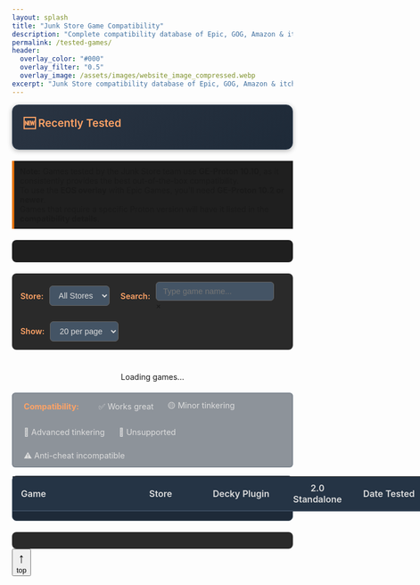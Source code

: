 ```yaml
---
layout: splash
title: "Junk Store Game Compatibility"
description: "Complete compatibility database of Epic, GOG, Amazon & itch.io (beta) games tested on Steam Deck. Search hundreds of games with working status and setup notes."
permalink: /tested-games/
header:
  overlay_color: "#000"
  overlay_filter: "0.5"
  overlay_image: /assets/images/website_image_compressed.webp
excerpt: "Junk Store compatibility database of Epic, GOG, Amazon & itch.io (beta) games tested on Steam Deck."
---
```


<!-- Custom header height for this page -->
<style>
/* Force specific header height */
.layout--splash .page__hero--overlay {
  min-height: 300px !important;
  height: 300px !important;
  max-height: 300px !important;
}

/* Override default padding/margins with high specificity */
.layout--splash .page__hero--overlay .page__inner-wrap {
  position: relative !important;
  top: 50% !important;
  transform: translateY(-50%) !important;
  padding-top: 0 !important;
  padding-bottom: 0 !important;
}

.layout--splash .page__hero--overlay .page__title {
  margin-top: 0 !important;
  margin-bottom: 8px !important;
  padding-top: 70px !important;
  padding-bottom: 8px !important;
}

.layout--splash .page__hero--overlay .archive__item-excerpt {
  margin-bottom: 0 !important;
  padding-bottom: 70px !important;
}

.layout--splash .page__hero--overlay .archive__item-excerpt p {
  margin-bottom: 0 !important;
}

@media (max-width: 768px) {
  .layout--splash .page__hero--overlay {
    min-height: 250px !important;
    height: 250px !important;
    max-height: 250px !important;
  }
}
</style>

<div class="spacer mt-4"></div>

<!-- Featured Games Section -->
<div class="feature-box">
  <h3>🆕 Recently Tested</h3>
  <div class="featured-row" id="featuredGamesContainer">
    <!-- Featured games will be populated by JavaScript -->
  </div>
</div>

<p style="border-left: 4px solid #e67300; background-color: #1f1f1f; padding: 10px; margin-top: 20px;">
  <strong>Note:</strong> Games tested by the Junk Store team use <strong>GE-Proton 10.10</strong>, as it consistently provides the best out-of-the-box compatibility.<br>
  To use the <strong>EOS overlay</strong> with Epic Games, you'll need <strong>GE-Proton 10.2 or newer</strong>.<br>
  Games that require a specific Proton version will have it listed in the <strong>compatibility details</strong>.
</p>

<!-- Games Statistics -->
<div id="gamesStats" class="games-stats">
  <!-- Stats will be populated by JavaScript -->
</div>

<!-- Table Controls -->
<div class="table-controls">
  <div class="control-group">
    <label for="storefrontFilter">Store:</label>
    <select id="storefrontFilter">
      <option value="All">All Stores</option>
      <option value="Epic">Epic</option>
      <option value="GOG">GOG</option>
      <option value="Amazon">Amazon</option>
      <option value="itch.io">itch.io</option>
    </select>
  </div>
  
  <div class="control-group">
    <label for="searchInput">Search:</label>
    <div class="search-input-wrapper">
      <input type="text" id="searchInput" placeholder="Type game name..." autocomplete="off" />
      <div class="search-clear-btn" id="clearSearch" title="Clear search">&times;</div>
    </div>
  </div>
  
  <div class="control-group">
    <label for="pageSizeSelect">Show:</label>
    <select id="pageSizeSelect">
      <option value="10">10 per page</option>
      <option value="20" selected>20 per page</option>
      <option value="50">50 per page</option>
    </select>
  </div>
</div>

<!-- Loading indicator -->
<div id="loadingIndicator" style="text-align: center; padding: 20px;">
  Loading games...
</div>

<!-- Compatibility Legend -->
<div class="compatibility-legend">
  <span class="legend-title">Compatibility:</span>
  <span class="legend-item">✅ Works great</span>
  <span class="legend-item">🟡 Minor tinkering</span>
  <span class="legend-item">🔧 Advanced tinkering</span>
  <span class="legend-item">🚫 Unsupported</span>
  <span class="legend-item">⚠️ Anti-cheat incompatible</span>
</div>

<!-- Games Table -->
<div class="games-table-wrapper">
  <table id="gamesTable">
    <thead>
      <tr>
        <th>Game</th>
        <th>Store</th>
        <th>Decky Plugin</th>
        <th>2.0 Standalone</th>
        <th>Date Tested</th>
      </tr>
    </thead>
    <tbody id="gamesTableBody">
      <!-- Table rows will be populated by JavaScript -->
    </tbody>
  </table>
</div>

<!-- Pagination -->
<div class="pagination-container" id="paginationContainer">
  <div class="pagination-info" id="paginationInfo">
    <!-- Will show "Showing X-Y of Z games" -->
  </div>
  <div class="pagination-controls" id="paginationControls">
    <!-- Page buttons will be added here -->
  </div>
</div>

<!-- Back to Top Button -->
<button id="backToTop" title="Back to top" aria-label="Back to top">
  <span style="display:block; font-size:1.5rem;">↑</span>
  <span style="display:block; font-size:0.8rem; font-weight:normal;">top</span>
</button>

<script>
// Global variables
let gamesData = null;
let filteredGames = [];
let currentPage = 1;
let pageSize = 20;
let weeklyTestedGames = []; // Games from current week's blog post

// Load weekly tested games from latest blog post
async function loadWeeklyTestedGames() {
  try {
    console.log('Loading weekly tested games from latest blog post');

    // Try direct approach first - load the specific current week post
    const currentWeekResponse = await fetch('/blog/games-tested-sep-27/');
    if (currentWeekResponse.ok) {
      const postContent = await currentWeekResponse.text();
      const weeklyGames = extractGamesFromPost(postContent);
      if (weeklyGames.length > 0) {
        console.log(`✅ Loaded ${weeklyGames.length} games from current week's post:`, weeklyGames);
        return weeklyGames;
      }
    }

    // Fallback approach - try to find latest weekly post from blog page
    const response = await fetch('/blog.html');
    if (!response.ok) {
      console.warn('Could not load blog page, skipping weekly highlighting');
      return [];
    }

    const blogHtml = await response.text();

    // Look for the latest weekly-updates post
    const postMatch = blogHtml.match(/href="([^"]*weekly-updates[^"]*games-tested[^"]*?)"/);
    if (!postMatch) {
      console.warn('Could not find latest weekly update post');
      return [];
    }

    const latestPostUrl = postMatch[1];
    console.log('Found latest weekly post URL:', latestPostUrl);

    // Fetch the post content
    const postResponse = await fetch(latestPostUrl);
    if (!postResponse.ok) {
      console.warn('Could not load latest weekly post');
      return [];
    }

    const postContent = await postResponse.text();
    const weeklyGames = extractGamesFromPost(postContent);

    if (weeklyGames.length > 0) {
      console.log(`✅ Loaded ${weeklyGames.length} games from weekly post:`, weeklyGames);
    }

    return weeklyGames;

  } catch (error) {
    console.warn('Error loading weekly tested games:', error);
    return [];
  }
}

// Extract games_tested array from post content
function extractGamesFromPost(postContent) {
  try {
    // Extract games_tested from front matter
    const frontMatterMatch = postContent.match(/games_tested:\s*\n((?:\s*-\s*"[^"]+"\s*\n)*)/);
    if (!frontMatterMatch) {
      console.warn('Could not find games_tested in front matter');
      return [];
    }

    // Parse the games list
    const gamesSection = frontMatterMatch[1];
    const gameMatches = gamesSection.match(/-\s*"([^"]+)"/g);
    if (!gameMatches) {
      console.warn('Could not parse games list');
      return [];
    }

    return gameMatches.map(match => match.replace(/-\s*"([^"]+)"/, '$1'));
  } catch (error) {
    console.warn('Error extracting games from post:', error);
    return [];
  }
}

// Load games data
async function loadGamesData() {
  try {
    console.log('Loading games data from /assets/data/games-table.json');
    const response = await fetch('/assets/data/games-table.json');
    
    console.log('Response status:', response.status);
    if (!response.ok) {
      throw new Error(`HTTP error! status: ${response.status}`);
    }
    
    gamesData = await response.json();
    console.log(`✅ Loaded ${gamesData.total_games} games successfully`);
    console.log('First 3 games:', gamesData.games.slice(0, 3));

    // Load weekly tested games for highlighting
    weeklyTestedGames = await loadWeeklyTestedGames();

    // Initialize the page
    populateFeaturedGames();
    populateStats();
    filteredGames = [...gamesData.games];
    sortGames(); // Sort featured first, then alphabetically
    console.log(`Filtered games count: ${filteredGames.length}, pageSize: ${pageSize}`);
    updateTable();
    setupEventListeners();
    
    // Hide loading indicator
    document.getElementById('loadingIndicator').style.display = 'none';
    
  } catch (error) {
    console.error('❌ Error loading games data:', error);
    document.getElementById('loadingIndicator').innerHTML = `
      <div style="color: #f44336;">
        <h3>Error loading games data</h3>
        <p><strong>Error:</strong> ${error.message}</p>
        <p>Check the browser console for more details.</p>
        <button onclick="loadGamesData()" style="background: #e67300; color: white; border: none; padding: 10px 20px; border-radius: 4px; cursor: pointer;">
          Retry
        </button>
      </div>
    `;
  }
}

// Estimate visual width of game entry for optimal packing
function estimateGameEntryWidth(game) {
  const titleLength = game.title.length;
  const storeLength = game.storefront.length;
  
  // Weight factors: title characters are wider than store badge
  // Add base padding/margin estimates
  const baseWidth = 40; // padding, borders, gaps
  const titleWeight = titleLength * 8; // ~8px per character for title
  const storeWeight = storeLength * 6; // ~6px per character for badge
  
  return baseWidth + titleWeight + storeWeight;
}

// Sort games by estimated width for better space utilization
function sortGamesByWidth(games) {
  return games
    .map(game => ({
      ...game,
      estimatedWidth: estimateGameEntryWidth(game)
    }))
    .sort((a, b) => {
      // Alternate between short and long titles for better packing
      // This creates a more balanced visual layout
      const aIndex = games.indexOf(a);
      const bIndex = games.indexOf(b);
      
      if (aIndex % 2 === 0) {
        return a.estimatedWidth - b.estimatedWidth; // Short first for even positions
      } else {
        return b.estimatedWidth - a.estimatedWidth; // Long first for odd positions
      }
    });
}

// Populate featured games
function populateFeaturedGames() {
  const featuredGames = gamesData.games.filter(game => game.is_featured);
  const container = document.getElementById('featuredGamesContainer');
  
  if (featuredGames.length === 0) {
    container.innerHTML = '<div class="featured-entry">No featured games at this time.</div>';
    return;
  }
  
  // Sort games for optimal space utilization
  const sortedGames = sortGamesByWidth(featuredGames);
  
  container.innerHTML = sortedGames.map(game => {
    const storefrontDir = game.storefront === 'itch.io' ? 'itch.io' : game.storefront.toLowerCase();
    return `
    <div class="featured-entry clickable" data-game-id="${game.id}" data-modal-file="games/${storefrontDir}/${game.slug}.json">
      <span class="featured-game-link">
        ${game.title}
      </span>
      <span class="store-badge ${game.storefront === 'itch.io' ? 'itch' : game.storefront.toLowerCase()}">${game.storefront.toLowerCase()}</span>
    </div>
    `;
  }).join('');
  
  // Re-add modal handlers for featured games
  addModalHandlers();
}

// Populate statistics
function populateStats() {
  const stats = document.getElementById('gamesStats');
  stats.innerHTML = `
    <div class="stats-grid">
      <div class="stat-item">
        <span class="stat-number">${gamesData.total_games}</span>
        <span class="stat-label">Total Games</span>
      </div>
      <div class="stat-item">
        <span class="stat-number">${gamesData.ratings_summary.both_green}</span>
        <span class="stat-label">Works Great</span>
      </div>
      <div class="stat-item">
        <span class="stat-number">${gamesData.storefronts.Epic.total}</span>
        <span class="stat-label">Epic Games</span>
      </div>
      <div class="stat-item">
        <span class="stat-number">${gamesData.storefronts.GOG.total}</span>
        <span class="stat-label">GOG</span>
      </div>
      <div class="stat-item">
        <span class="stat-number">${gamesData.storefronts.Amazon.total}</span>
        <span class="stat-label">Amazon</span>
      </div>
      <div class="stat-item">
        <span class="stat-number">${gamesData.storefronts['itch.io'].total}</span>
        <span class="stat-label">itch.io</span>
      </div>
    </div>
  `;
}

// Sort games: featured first, then alphabetically
function sortGames() {
  filteredGames.sort((a, b) => {
    // Featured games come first
    if (a.is_featured && !b.is_featured) return -1;
    if (!a.is_featured && b.is_featured) return 1;
    
    // Then sort alphabetically by title
    return a.title.localeCompare(b.title);
  });
}

// Get compatibility display for ratings
function getCompatibilityDisplay(rating) {
  if (!rating) return '<span class="compatibility-na">Not tested</span>';
  
  const ratingMap = {
    'green': '✅',
    'Perfect': '✅',  // Handle Perfect ratings as green checkmarks
    'yellow': '🟡',
    'red': '🔧',
    'not-working': '🚫',
    'not-supported': '🚫'
  };
  
  return `<span class="compatibility-rating">${ratingMap[rating] || '❓'}</span>`;
}

// Convert controller input to user-friendly game mode text
function getGameModeDisplay(controllerInput) {
  if (!controllerInput) return 'Unknown';
  
  const modeMap = {
    'native': '🎮 Controller Native',
    'mouse-only': '🖱️ Mouse Only',
    'keyboard-mouse': '⌨️ Keyboard + Mouse',
    'controller': '🎮 Controller',
    'touchpad': '👆 Touchpad',
    'mixed': '🎮🖱️ Mixed Input'
  };
  
  return modeMap[controllerInput.toLowerCase()] || `🎮 ${controllerInput}`;
}

// Format controller input for display
function formatControllerInput(controllerInput) {
  if (!controllerInput) return 'Not specified';
  
  const inputLower = controllerInput.toLowerCase();
  const formatMap = {
    'native': '🎮 Native Controller',
    'keyboard-mouse': '⌨️ Keyboard & Mouse',
    'controller': '🎮 Controller',
    'mouse-only': '🖱️ Mouse Only',
    'touchpad': '👆 Touchpad',
    'mixed': '🎮🖱️ Mixed Input'
  };
  
  // If it's a known mapping, use it
  if (formatMap[inputLower]) {
    return formatMap[inputLower];
  }
  
  // Otherwise, capitalize first letter and add gamepad emoji if not present
  const formatted = controllerInput.charAt(0).toUpperCase() + controllerInput.slice(1);
  return formatted.includes('🎮') ? formatted : `🎮 ${formatted}`;
}

// Update table with current page
function updateTable() {
  const tbody = document.getElementById('gamesTableBody');
  const startIdx = (currentPage - 1) * pageSize;
  const endIdx = Math.min(startIdx + pageSize, filteredGames.length);
  const pageGames = filteredGames.slice(startIdx, endIdx);
  
  console.log(`Page ${currentPage}: showing ${pageGames.length} games (${startIdx}-${endIdx}) of ${filteredGames.length} total, pageSize: ${pageSize}`);
  
  const tableHTML = pageGames.map(game => {
    // Check if this is an anti-cheat game
    const isAntiCheat = game.cant_test_linux === true;

    // Check if this game is in current week's blog post
    const isWeeklyTested = weeklyTestedGames.includes(game.slug);

    // Determine CSS classes for highlighting
    let rowClasses = '';
    if (game.is_featured) {
      rowClasses += 'featured-game ';
    }
    if (isWeeklyTested && !game.is_featured) {
      rowClasses += 'weekly-tested-game ';
    }

    return `
    <tr class="${rowClasses.trim()}" data-storefront="${game.storefront}" data-status="${game.overall_status}">
      <td title="${game.title}">
        ${isAntiCheat ? 
          `<span class="game-title-static">${game.title}</span>` :
          `<span class="game-link clickable" data-game-id="${game.id}" data-modal-file="games/${game.storefront === 'itch.io' ? 'itch.io' : game.storefront.toLowerCase()}/${game.slug}.json">${game.title}</span>`
        }
      </td>
      <td>
        <span class="store-badge ${game.storefront === 'itch.io' ? 'itch' : game.storefront.toLowerCase()}">${game.storefront.toLowerCase()}</span>
      </td>
      ${isAntiCheat ? 
        `<td colspan="2" class="anticheat-warning">⚠️ Incompatible - Anti Cheat</td>` :
        `<td class="compatibility-rating">${getCompatibilityDisplay(game.decky_rating)}</td>
         <td class="compatibility-rating">${getCompatibilityDisplay(game.standalone_rating)}</td>`
      }
      <td>${game.date_tested || ''}</td>
    </tr>
    `;
  }).join('');
  
  console.log('Generated HTML length:', tableHTML.length);
  console.log('Setting tbody innerHTML...');
  tbody.innerHTML = tableHTML;
  console.log('tbody rows after setting:', tbody.children.length);
  
  updatePagination();
  
  // Re-add modal handlers after table update
  addModalHandlers();
}

// Update pagination controls
function updatePagination() {
  const totalPages = Math.ceil(filteredGames.length / pageSize);
  const startIdx = (currentPage - 1) * pageSize + 1;
  const endIdx = Math.min(currentPage * pageSize, filteredGames.length);
  
  // Update info
  document.getElementById('paginationInfo').textContent = 
    `Showing ${startIdx}-${endIdx} of ${filteredGames.length} games`;
  
  // Update controls
  const controls = document.getElementById('paginationControls');
  let html = '';
  
  // Previous button
  html += `<button class="pagination-btn ${currentPage === 1 ? 'disabled' : ''}" 
           onclick="changePage(${currentPage - 1})" ${currentPage === 1 ? 'disabled' : ''}>
           ← Previous</button>`;
  
  // Page numbers (simplified - show first, current-1, current, current+1, last)
  const pagesToShow = [];
  if (totalPages <= 7) {
    for (let i = 1; i <= totalPages; i++) {
      pagesToShow.push(i);
    }
  } else {
    pagesToShow.push(1);
    if (currentPage > 3) pagesToShow.push('...');
    for (let i = Math.max(2, currentPage - 1); i <= Math.min(totalPages - 1, currentPage + 1); i++) {
      pagesToShow.push(i);
    }
    if (currentPage < totalPages - 2) pagesToShow.push('...');
    if (totalPages > 1) pagesToShow.push(totalPages);
  }
  
  pagesToShow.forEach(page => {
    if (page === '...') {
      html += '<span class="pagination-ellipsis">...</span>';
    } else {
      html += `<button class="pagination-btn ${page === currentPage ? 'active' : ''}" 
               onclick="changePage(${page})">${page}</button>`;
    }
  });
  
  // Next button
  html += `<button class="pagination-btn ${currentPage === totalPages ? 'disabled' : ''}" 
           onclick="changePage(${currentPage + 1})" ${currentPage === totalPages ? 'disabled' : ''}>
           Next →</button>`;
  
  controls.innerHTML = html;
}

// Change page
function changePage(page) {
  const totalPages = Math.ceil(filteredGames.length / pageSize);
  if (page < 1 || page > totalPages) return;
  
  currentPage = page;
  updateTable();
  
  // Scroll to top of table
  document.querySelector('.games-table-wrapper').scrollIntoView({ 
    behavior: 'smooth', 
    block: 'start' 
  });
}

// Filter table
function filterTable() {
  if (!gamesData) return;
  
  const storeValue = document.getElementById('storefrontFilter').value;
  const searchValue = document.getElementById('searchInput').value.toLowerCase();
  
  filteredGames = gamesData.games.filter(game => {
    const storeMatches = (storeValue === 'All' || game.storefront === storeValue);
    const searchMatches = game.title.toLowerCase().includes(searchValue) || 
                         (game.publisher && game.publisher.toLowerCase().includes(searchValue));
    
    return storeMatches && searchMatches;
  });
  
  sortGames(); // Re-sort after filtering
  currentPage = 1; // Reset to first page
  updateTable();
}

// Change page size
function changePageSize() {
  pageSize = parseInt(document.getElementById('pageSizeSelect').value);
  currentPage = 1; // Reset to first page
  updateTable();
}

// Add modal click handlers
function addModalHandlers() {
  // Handle clickable game links in table
  const gameLinks = document.querySelectorAll('.game-link.clickable');
  gameLinks.forEach(link => {
    link.addEventListener('click', async (e) => {
      e.preventDefault();
      const gameId = e.target.dataset.gameId;
      const modalFile = e.target.dataset.modalFile;
      await openGameModal(gameId, modalFile);
    });
  });
  
  // Handle clickable featured game entries (entire div is clickable)
  const featuredEntries = document.querySelectorAll('.featured-entry.clickable');
  featuredEntries.forEach(entry => {
    entry.addEventListener('click', async (e) => {
      e.preventDefault();
      const gameId = entry.dataset.gameId;
      const modalFile = entry.dataset.modalFile;
      await openGameModal(gameId, modalFile);
    });
  });
}

// Open game modal
async function openGameModal(gameId, modalFile) {
  try {
    console.log(`Opening modal for game: ${gameId}, modal file: ${modalFile}`);
    
    // Show loading state
    const loadingModal = document.createElement('div');
    loadingModal.className = 'game-modal show';
    loadingModal.innerHTML = `
      <div class="modal-backdrop">
        <div class="modal-content">
          <div style="text-align: center; padding: 40px;">
            <div style="font-size: 2rem; color: #ffa366;">Loading...</div>
            <p style="margin-top: 20px; color: #ccc;">Loading game details...</p>
          </div>
        </div>
      </div>
    `;
    document.body.appendChild(loadingModal);

    // Find basic game info from table data
    const basicGame = gamesData.games.find(g => g.id === gameId);
    if (!basicGame) {
      throw new Error('Game not found in table data');
    }
    
    // Load detailed game data from individual JSON file
    let detailedGame = basicGame; // fallback to basic data
    
    if (modalFile) {
      try {
        console.log(`Fetching detailed game data from: /assets/data/${modalFile}`);
        const detailResponse = await fetch(`/assets/data/${modalFile}`);
        if (detailResponse.ok) {
          const detailedData = await detailResponse.json();
          // Merge basic table data with detailed JSON data
          detailedGame = { ...basicGame, ...detailedData };
          console.log('✅ Loaded detailed game data:', detailedGame.title);
          console.log('🖼️ Image URLs from detailed data:');
          console.log('  banner_image:', detailedData.banner_image);
          console.log('  vertical_artwork:', detailedData.vertical_artwork);
          console.log('  icon_image:', detailedData.icon_image);
        } else {
          console.warn(`Could not load detailed data from ${modalFile}, using basic data`);
        }
      } catch (detailError) {
        console.warn('Error loading detailed game data:', detailError);
        // Continue with basic data
      }
    }
    
    // Remove loading modal
    loadingModal.remove();
    
    // Create actual modal with detailed data
    createGameModal(detailedGame);
    
  } catch (error) {
    console.error('Failed to open game modal:', error);
    // Remove loading modal if it exists
    const loadingModal = document.querySelector('.game-modal');
    if (loadingModal) loadingModal.remove();
    
    // Show error
    alert('Failed to load game details. Please try again.');
  }
}

// Create game modal
function createGameModal(game) {
  console.log('🔥 MODAL DEBUG: Creating modal for', game.title, 'with languages:', game.languages, 'and game_modes:', game.game_modes);
  console.log('🎮 Debug game_modes:', game.game_modes);
  console.log('🌍 Debug languages:', game.languages);
  console.log('⭐ Debug decky_rating:', game.decky_rating, '-> class:', getStatusClass(game.decky_rating), 'text:', getStatusText(game.decky_rating));
  console.log('⭐ Debug standalone_rating:', game.standalone_rating, '-> class:', getStatusClass(game.standalone_rating), 'text:', getStatusText(game.standalone_rating));
  console.log('🎨 Creating modal for game:', game.title);
  console.log('🖼️ Final image URLs for modal:');
  console.log('  banner_image:', game.banner_image);
  console.log('  vertical_artwork:', game.vertical_artwork);
  console.log('  Will show banner?', game.banner_image && !game.banner_image.startsWith('./artwork/'));
  console.log('  Will show vertical?', game.vertical_artwork && !game.vertical_artwork.startsWith('./artwork/'));
  
  // Remove existing modal
  const existingModal = document.getElementById('gameModal');
  if (existingModal) {
    existingModal.remove();
  }
  
  const modal = document.createElement('div');
  modal.id = 'gameModal';
  modal.className = 'game-modal';
  
  modal.innerHTML = `
    <div class="modal-backdrop">
      <div class="modal-content">
        <!-- Game Banner -->
        <div id="gameBanner-${game.id}" class="game-banner">
          ${game.banner_image && !game.banner_image.startsWith('./artwork/') ? 
            `<img src="${game.banner_image}" alt="Game Banner" style="width: 100%; max-height: 120px; object-fit: scale-down; border-radius: 8px;" onerror="this.parentElement.style.display='none';">` : ''}
        </div>
        
        <!-- Enhanced Header -->
        <div class="modal-header-enhanced">
          <div class="game-header-content">
            <div class="game-basic-info">
              <div class="game-title-area">
                <h4>${game.title}</h4>
                <div class="game-meta-row">
                  ${game.releasedate ? `<div class="game-meta">Released: ${new Date(game.releasedate).toLocaleDateString('en-US', { year: 'numeric', month: 'long', day: 'numeric' })}</div>` : ''}
                  ${game.size && game.size.trim() !== '' ? `<div class="game-meta">Size: ${game.size}</div>` : ''}
                </div>
              </div>
            </div>
            <div class="header-badges">
              <span class="storefront-badge storefront-${game.storefront.toLowerCase()}">${game.storefront.toLowerCase()}</span>
            </div>
          </div>
          <button class="modal-close">&times;</button>
        </div>
        
        <!-- Essential Info Strip -->
        <div class="essential-info">
          <div class="feature-grid">
            <div class="feature-item">
              <span class="feature-label">Decky Plugin</span>
              <span class="feature-value ${getStatusClass(game.decky_rating)}">${getStatusText(game.decky_rating)}</span>
            </div>
            <div class="feature-item">
              <span class="feature-label">2.0 Standalone</span>
              <span class="feature-value ${getStatusClass(game.standalone_rating)}">${getStatusText(game.standalone_rating)}</span>
            </div>
            <div class="feature-item">
              <span class="feature-label">Proton Version</span>
              <span class="feature-value">${game.proton_version || 'GE-Proton'}</span>
            </div>
            <div class="feature-item">
              <span class="feature-label">Date Tested</span>
              <span class="feature-value">${game.date_tested || 'Not tested'}</span>
            </div>
          </div>
        </div>
        
        <!-- 2-Tab Navigation (Bootstrap Style) -->
        <ul class="nav nav-tabs nav-tabs-clean" role="tablist">
          <li class="nav-item">
            <a class="nav-link active" data-bs-toggle="tab" href="#overview-${game.id}" role="tab">
              <i class="fas fa-info-circle me-2"></i>Overview
            </a>
          </li>
          <li class="nav-item">
            <a class="nav-link" data-bs-toggle="tab" href="#testing-${game.id}" role="tab">
              <i class="fas fa-cogs me-2"></i>Testing Details
            </a>
          </li>
        </ul>
        
        <!-- Tab Content -->
        <div class="tab-content tab-content-enhanced">
          <!-- Overview Tab -->
          <div class="tab-pane active" id="overview-${game.id}" role="tabpanel">
            <div class="row">
              <div class="col-md-4">
                <div id="gameImages-${game.id}" class="game-image-container ${hasEpicFeatures(game) ? '' : 'no-epic-features'}">
                  ${game.vertical_artwork && !game.vertical_artwork.startsWith('./artwork/') ? 
                    `<img src="${game.vertical_artwork}" alt="Game Cover" class="game-image-main" onerror="this.style.display='none';">` :
                    `<div class="game-image-placeholder">
                      <div class="placeholder-content">
                        <i class="fas fa-gamepad" style="font-size: 2rem; color: #4a5568; margin-bottom: 8px;"></i>
                        <p style="color: #a0aec0; margin: 0; font-size: 0.8rem;">Game Image</p>
                        <p style="color: #a0aec0; margin: 0; font-size: 0.7rem;">Not Available</p>
                      </div>
                    </div>`
                  }
                </div>
                
                ${renderEpicFeatures(game)}
              </div>
              <div class="col-md-8" id="gameDescription-${game.id}">
                <div class="info-section">
                  <h6><i class="fas fa-gamepad text-primary"></i> Game Information</h6>
                  <!-- Top row: Genre, Publisher, Game Modes (short items) -->
                  <div class="info-grid info-grid-top">
                    ${game.genre ? `
                      <div class="info-item">
                        <span class="info-label">Genre</span>
                        <span class="info-value">${game.genre}</span>
                      </div>
                    ` : ''}
                    ${game.publisher ? `
                      <div class="info-item">
                        <span class="info-label">Publisher</span>
                        <span class="info-value">${game.publisher}</span>
                      </div>
                    ` : ''}
                    ${game.game_modes && Array.isArray(game.game_modes) && game.game_modes.length > 0 ? `
                      <div class="info-item">
                        <span class="info-label">Game Modes</span>
                        <span class="info-value">${game.game_modes.join(', ')}</span>
                      </div>
                    ` : ''}
                  </div>
                  
                  <!-- Bottom row: Languages (flexible, can be long) -->
                  ${game.languages && Array.isArray(game.languages) && game.languages.length > 0 ? `
                    <div class="info-grid info-grid-languages">
                      <div class="info-item info-item-full">
                        <span class="info-label">Languages</span>
                        <span class="info-value">${game.languages.join(', ')}</span>
                      </div>
                    </div>
                  ` : ''}
                  
                  <!-- Legacy language support (if present) -->
                  ${game.language_support ? `
                    <div class="info-grid info-grid-languages">
                      <div class="info-item info-item-full">
                        <span class="info-label">Language Support</span>
                        <span class="info-value">${game.language_support}</span>
                      </div>
                    </div>
                  ` : ''}
                </div>
              
                ${game.description ? `
                  <div class="info-section" style="margin-top: -3px;">
                    <h6 style="margin-bottom: 4px;">Description</h6>
                    <div class="notes-content">${game.description}</div>
                  </div>
                ` : ''}
              </div>
            </div>
          </div>
          
          <!-- Testing Details Tab -->
          <div class="tab-pane" id="testing-${game.id}" role="tabpanel">
            ${renderTestingDetailsBootstrap(game)}
          </div>
        </div>
      </div>
    </div>
  `;
  
  document.body.appendChild(modal);
  
  // Setup close handlers
  const closeBtn = modal.querySelector('.modal-close');
  if (closeBtn) {
    closeBtn.addEventListener('click', () => closeModal(modal));
  }
  
  const backdrop = modal.querySelector('.modal-backdrop');
  if (backdrop) {
    backdrop.addEventListener('click', (e) => {
      if (e.target === backdrop) {
        closeModal(modal);
      }
    });
  }
  
  // Bootstrap tab switching
  const tabLinks = modal.querySelectorAll('.nav-link');
  tabLinks.forEach(link => {
    link.addEventListener('click', (e) => {
      e.preventDefault();
      
      // Remove active classes from all tabs
      modal.querySelectorAll('.nav-link').forEach(l => l.classList.remove('active'));
      modal.querySelectorAll('.tab-pane').forEach(p => p.classList.remove('active'));
      
      // Add active class to clicked tab
      link.classList.add('active');
      
      // Show corresponding tab content
      const targetId = link.getAttribute('href').substring(1);
      const targetPanel = modal.querySelector(`#${targetId}`);
      if (targetPanel) {
        targetPanel.classList.add('active');
      }
    });
  });
  
  // Escape key
  const escapeHandler = (e) => {
    if (e.key === 'Escape') {
      closeModal(modal);
      document.removeEventListener('keydown', escapeHandler);
    }
  };
  document.addEventListener('keydown', escapeHandler);
  
  // Show modal
  requestAnimationFrame(() => {
    modal.classList.add('show');
  });
}

// Close modal
function closeModal(modal) {
  modal.classList.remove('show');
  setTimeout(() => {
    if (modal.parentNode) {
      modal.parentNode.removeChild(modal);
    }
  }, 300);
}

// Helper functions for modal
function getStatusClass(rating) {
  if (!rating) return 'text-muted';
  const ratingLower = rating.toLowerCase();
  if (ratingLower === 'green' || ratingLower === 'perfect') return 'text-success';
  if (ratingLower === 'yellow') return 'text-warning';
  if (ratingLower === 'red') return 'text-danger';
  if (ratingLower === 'not-working') return 'text-danger';
  if (ratingLower === 'not-supported') return 'text-not-supported';
  if (ratingLower === 'unknown') return 'text-muted';
  return 'text-muted';
}

function getStatusText(rating) {
  if (!rating) return 'Not tested';
  const ratingLower = rating.toLowerCase();
  if (ratingLower === 'green' || ratingLower === 'perfect') return 'Works great';
  if (ratingLower === 'yellow') return 'Minor tinkering';
  if (ratingLower === 'red') return 'Advanced tinkering';
  if (ratingLower === 'not-working') return 'Doesn\'t work';
  if (ratingLower === 'unknown') return 'Untested';
  if (ratingLower === 'not-supported') return 'Not supported';
  if (ratingLower === 'untested') return 'Untested';
  
  // For any other value, capitalize first letter
  return rating.charAt(0).toUpperCase() + rating.slice(1).toLowerCase();
}

// Check if game has Epic features to display
function hasEpicFeatures(game) {
  if (game.storefront !== 'Epic') return false;
  
  const epicFeatures = game.epic_features || {};
  console.log(`🎮 Epic features for ${game.title}:`, epicFeatures);
  
  return epicFeatures.epic_achievements || game.epic_achievements ||
         epicFeatures.epic_offline_mode || game.epic_offline_mode ||
         epicFeatures.must_be_online || game.must_be_online ||
         epicFeatures.requires_eos || game.requires_eos ||
         epicFeatures.supports_eos || game.supports_eos ||
         epicFeatures.requires_verification || game.requires_verification ||
         epicFeatures.requires_eac_runtime || game.requires_eac_runtime ||
         epicFeatures.requires_battleye_runtime || game.requires_battleye_runtime;
}

// Render Epic Games features
function renderEpicFeatures(game) {
  if (!hasEpicFeatures(game)) return '';
  
  const epicFeatures = game.epic_features || {};
  console.log(`✅ Rendering Epic features for ${game.title}`);
  
  return `
    <div class="info-section">
      <h6><i class="fas fa-star text-warning"></i> Epic Games Features</h6>
      <div class="epic-features-grid">
        ${epicFeatures.epic_achievements || game.epic_achievements ? `
          <div class="epic-feature-item">
            <span>Achievements</span>
            <span class="feature-status status-supported">✓ Supported</span>
          </div>
        ` : ''}
        ${epicFeatures.epic_offline_mode || game.epic_offline_mode ? `
          <div class="epic-feature-item">
            <span>Offline Mode</span>
            <span class="feature-status status-supported">✓ Available</span>
          </div>
        ` : ''}
        ${epicFeatures.must_be_online || game.must_be_online ? `
          <div class="epic-feature-item">
            <span>Must be Online</span>
            <span class="feature-status status-required">Required</span>
          </div>
        ` : ''}
        ${epicFeatures.requires_eos || epicFeatures.supports_eos || game.requires_eos || game.supports_eos ? `
          <div class="epic-feature-item">
            <span>EOS Overlay</span>
            <span class="feature-status ${(epicFeatures.requires_eos || game.requires_eos) ? 'status-required' : 'status-supported'}">${(epicFeatures.requires_eos || game.requires_eos) ? 'Required' : '✓ Supported'}</span>
          </div>
        ` : ''}
        ${epicFeatures.requires_verification || game.requires_verification ? `
          <div class="epic-feature-item">
            <span>Verification</span>
            <span class="feature-status status-warning">⚠️ Verify required</span>
          </div>
        ` : ''}
        ${epicFeatures.requires_eac_runtime || game.requires_eac_runtime ? `
          <div class="epic-feature-item">
            <span>EasyAntiCheat</span>
            <span class="feature-status status-required">Required</span>
          </div>
        ` : ''}
        ${epicFeatures.requires_battleye_runtime || game.requires_battleye_runtime ? `
          <div class="epic-feature-item">
            <span>BattlEye</span>
            <span class="feature-status status-required">Required</span>
          </div>
        ` : ''}
      </div>
    </div>
  `;
}

// Render testing details (Bootstrap version)
function renderTestingDetailsBootstrap(game) {
  let content = '';
  
  // Technical Configuration
  const hasConfig = game.dependencies || game.controller_config || game.controller_input || game.proton_version || game.protondb || game.epic_url || game.gog_url || game.itch_url || game.pc_gaming_wiki_url;
  if (hasConfig) {
    content += `
      <div class="info-section">
        <h6><i class="fas fa-tools text-success"></i> Technical Configuration</h6>
        <div class="info-grid">
          ${game.controller_config || game.controller_input ? `
            <div class="info-item">
              <span class="info-label">Controller Config</span>
              <span class="info-value">
                ${formatControllerInput(game.controller_config || game.controller_input)}
              </span>
            </div>
          ` : ''}
          ${game.dependencies ? `
            <div class="info-item">
              <span class="info-label">Dependencies</span>
              <span class="info-value">${game.dependencies}</span>
            </div>
          ` : ''}
          <div class="info-item">
            <span class="info-label">Proton Version</span>
            <span class="info-value">${game.proton_version || 'GE-Proton'}</span>
          </div>
          ${game.protondb ? `
            <div class="info-item">
              <span class="info-label">ProtonDB</span>
              <span class="info-value"><a href="${game.protondb}" target="_blank" rel="noopener noreferrer">View on ProtonDB <i class="fas fa-external-link-alt ms-1"></i></a></span>
            </div>
          ` : ''}
          ${game.epic_url ? `
            <div class="info-item">
              <span class="info-label">Epic Store</span>
              <span class="info-value"><a href="${game.epic_url}" target="_blank" rel="noopener noreferrer">View on Epic <i class="fas fa-external-link-alt ms-1"></i></a></span>
            </div>
          ` : ''}
          ${game.gog_url ? `
            <div class="info-item">
              <span class="info-label">GOG Store</span>
              <span class="info-value"><a href="${game.gog_url}" target="_blank" rel="noopener noreferrer">View on GOG <i class="fas fa-external-link-alt ms-1"></i></a></span>
            </div>
          ` : ''}
          ${game.itch_url ? `
            <div class="info-item">
              <span class="info-label">itch.io</span>
              <span class="info-value"><a href="${game.itch_url}" target="_blank" rel="noopener noreferrer">View on itch.io <i class="fas fa-external-link-alt ms-1"></i></a></span>
            </div>
          ` : ''}
          ${game.pc_gaming_wiki_url ? `
            <div class="info-item">
              <span class="info-label">PCGaming Wiki</span>
              <span class="info-value"><a href="${game.pc_gaming_wiki_url}" target="_blank" rel="noopener noreferrer">View on PCGaming Wiki <i class="fas fa-external-link-alt ms-1"></i></a></span>
            </div>
          ` : ''}
        </div>
      </div>
    `;
  }
  
  // Testing Notes
  if (game.notes) {
    content += `
      <div class="info-section">
        <h6><i class="fas fa-clipboard-list text-info"></i> Testing Notes</h6>
        <div class="notes-content">${renderMarkdown(game.notes)}</div>
      </div>
    `;
  }
  
  return content || '<p style="color: #ccc; text-align: center; padding: 40px;">No additional testing details available.</p>';
}

// Simple markdown renderer
function renderMarkdown(text) {
  if (!text) return '';
  
  let html = escapeHtml(text);
  html = html.replace(/\*\*(.*?)\*\*/g, '<strong>$1</strong>');
  html = html.replace(/\*(.*?)\*/g, '<em>$1</em>');
  
  return html;
}

// Escape HTML
function escapeHtml(text) {
  const div = document.createElement('div');
  div.textContent = text;
  return div.innerHTML;
}

// Setup event listeners
function setupEventListeners() {
  // Filter controls
  document.getElementById('storefrontFilter').addEventListener('change', filterTable);
  document.getElementById('searchInput').addEventListener('input', handleSearchInput);
  document.getElementById('pageSizeSelect').addEventListener('change', changePageSize);
  
  // Add modal click handlers
  addModalHandlers();
  
  // Back to top button
  const backToTop = document.getElementById('backToTop');
  if (backToTop) {
    window.addEventListener('scroll', function() {
      if (window.pageYOffset > 300) {
        backToTop.style.setProperty('display', 'block', 'important');
      } else {
        backToTop.style.setProperty('display', 'none', 'important');
      }
    });
    
    backToTop.addEventListener('click', function() {
      window.scrollTo({ top: 0, behavior: 'smooth' });
    });
  }
  
  // Clear search button
  const clearSearchBtn = document.getElementById('clearSearch');
  clearSearchBtn.addEventListener('click', function() {
    const searchInput = document.getElementById('searchInput');
    searchInput.value = '';
    searchInput.focus();
    filterTable();
    toggleClearButton();
  });
}

// Handle search input with clear button visibility
function handleSearchInput() {
  filterTable();
  toggleClearButton();
}

// Toggle clear button visibility
function toggleClearButton() {
  const searchInput = document.getElementById('searchInput');
  const clearBtn = document.getElementById('clearSearch');
  
  if (searchInput.value.length > 0) {
    clearBtn.classList.add('show');
  } else {
    clearBtn.classList.remove('show');
  }
}

// Initialize when page loads
document.addEventListener('DOMContentLoaded', loadGamesData);
</script>

<style>
/* Games Statistics Section (keeping yours) */
.games-stats {
  margin: 20px 0;
  padding: 20px;
  background: #1f1f1f;
  border-radius: 8px;
}

.stats-grid {
  display: grid;
  grid-template-columns: repeat(auto-fit, minmax(120px, 1fr));
  gap: 20px;
  text-align: center;
}

.stat-item {
  display: flex;
  flex-direction: column;
}

.stat-number {
  font-size: 2em;
  font-weight: bold;
  color: #e67300;
}

.stat-label {
  font-size: 0.9em;
  color: #ccc;
}

/* Text utility classes */
.text-muted {
  color: #9ca3af !important;
}

/* Optimized Table Styling (from test system) */
.feature-box {
  background: linear-gradient(135deg, #2a3442 0%, #1e2a38 100%);
  border: 1px solid #3a4a5c;
  border-radius: 12px;
  padding: 20px;
  margin-bottom: 20px;
  box-shadow: 0 2px 8px rgba(0, 0, 0, 0.3);
}

.feature-box h3 {
  color: #ffa366;
  margin: 0 0 15px 0;
  font-size: 1.2rem;
  font-weight: 600;
}

.featured-row {
  display: flex;
  flex-wrap: wrap;
  gap: 10px;
}

.featured-entry {
  background-color: #334458;
  padding: 8px 12px;
  border-radius: 6px;
  border: 1px solid #4a5a6c;
  display: flex;
  align-items: center;
  gap: 8px;
  transition: all 0.2s ease;
}

.featured-entry:hover {
  background-color: #3e5068;
  transform: translateY(-1px);
}

.featured-game-link {
  color: #cceeff;
  text-decoration: none;
  font-weight: 500;
  font-size: 0.9rem;
}

.table-controls {
  display: flex;
  flex-wrap: wrap;
  gap: 20px;
  margin-bottom: 20px;
  padding: 15px;
  background: #2a2a2a;
  border-radius: 8px;
}

.control-group {
  display: flex;
  align-items: center;
  gap: 10px;
}

.control-group label {
  font-weight: 600;
  color: #ffa366;
  font-size: 0.9rem;
}

select, input {
  background: #445465;
  color: #ddd;
  border: 1px solid #666;
  border-radius: 6px;
  padding: 8px 12px;
  font-size: 0.9rem;
}

select:focus, input:focus {
  outline: none;
  border-color: #ffa366;
}

.games-table-wrapper {
  background: #1e2a38;
  border-radius: 8px;
  border: 1px solid #3a4a5c;
  margin-bottom: 20px;
  overflow: visible !important;
}

#gamesTable {
  width: 100% !important;
  min-width: auto !important;
  border-collapse: collapse !important;
  background: #1e2a38 !important;
  color: #ddd !important;
  display: table !important;
  table-layout: auto !important;
  overflow: visible !important;
  margin-top: 0 !important;
  border: none !important;
  font-size: 1rem !important;
}

#gamesTable th {
  background: #253445;
  padding: 10px 15px;
  font-weight: 600;
  border-bottom: 2px solid #3a4a5c;
  text-align: left;
}

#gamesTable th:nth-child(1) { width: 30%; min-width: 200px; } /* Game */
#gamesTable th:nth-child(2) { width: 12%; min-width: 80px; }  /* Store */
#gamesTable th:nth-child(3) { width: 18%; min-width: 110px; text-align: center; } /* Decky Plugin */
#gamesTable th:nth-child(4) { width: 18%; min-width: 110px; text-align: center; padding-left: 12px; padding-right: 12px; } /* 2.0 Standalone */
#gamesTable th:nth-child(5) { width: 22%; min-width: 130px; } /* Date Tested */

#gamesTable td {
  padding: 10px 15px;
  border-bottom: 1px solid #3a4a5c;
}

#gamesTable th:nth-child(3), #gamesTable th:nth-child(4),
#gamesTable td:nth-child(3), #gamesTable td:nth-child(4) {
  text-align: center;
}

#gamesTable tbody tr:hover {
  background: rgba(255, 163, 102, 0.1);
}

.featured-game {
  background: rgba(255, 163, 102, 0.05) !important;
  border-left: 3px solid #ffa366;
}

.weekly-tested-game {
  background: rgba(102, 191, 255, 0.05) !important;
  border-left: 3px solid #66bfff;
}

.game-link.clickable {
  color: #66bfff;
  cursor: pointer;
  text-decoration: underline;
  transition: color 0.2s;
}

.game-link.clickable:hover {
  color: #aaddff;
}

.compatibility-rating {
  text-align: center;
  font-size: 1.1rem;
}

.compatibility-na {
  color: #888;
  font-style: italic;
}

.pagination-container {
  display: flex;
  justify-content: space-between;
  align-items: center;
  padding: 15px;
  background: #2a2a2a;
  border-radius: 8px;
  margin-top: 20px;
}

.pagination-info {
  color: #ccc;
  font-size: 0.9rem;
}

.pagination-controls {
  display: flex;
  gap: 5px;
  align-items: center;
}

.pagination-btn {
  background: #445465;
  color: #ddd;
  border: 1px solid #666;
  padding: 8px 12px;
  border-radius: 5px;
  cursor: pointer;
  transition: all 0.2s;
  font-size: 0.9rem;
}

.pagination-btn:hover:not(.disabled) {
  background: #556576;
  border-color: #ffa366;
}

.pagination-btn.active {
  background: #ffa366;
  color: #000;
  border-color: #ffa366;
  font-weight: 600;
}

.pagination-btn.disabled {
  opacity: 0.5;
  cursor: not-allowed;
}

.pagination-ellipsis {
  color: #ccc;
  padding: 8px 4px;
}

.store-badge {
  padding: 2px 8px;
  border-radius: 4px;
  font-size: 0.85em;
  font-weight: bold;
}

.store-badge.epic {
  background: #000;
  color: white;
}

.store-badge.gog {
  background: #86328a;
  color: white;
}

.store-badge.amazon {
  background: #00a14f;
  color: white;
}

.store-badge.itch {
  background: #fa5c5c;
  color: white;
}

/* Modal storefront badges */
.storefront-badge {
  padding: 4px 8px;
  border-radius: 4px;
  font-size: 0.8em;
  font-weight: bold;
  text-transform: uppercase;
}

.storefront-epic {
  background: #000;
  color: white;
}

.storefront-gog {
  background: #86328a;
  color: white;
}

.storefront-amazon {
  background: #00a14f;
  color: white;
}

.storefront-itch\.io {
  background: #fa5c5c;
  color: white;
}

/* Mobile responsive - stats grid only (table mobile styles moved to SCSS) */
@media (max-width: 768px) {
  .stats-grid {
    grid-template-columns: repeat(auto-fit, minmax(100px, 1fr));
    gap: 15px;
  }
}

/* Anti-cheat game styling */
.anticheat-warning {
  text-align: center !important;
  color: #ffa500 !important;
  font-weight: bold !important;
  background: rgba(255, 165, 0, 0.1) !important;
  padding: 8px 12px !important;
  border-radius: 4px !important;
}

.game-title-static {
  color: #ccc !important;
  cursor: default !important;
  text-decoration: none !important;
}

.game-title-static:hover {
  color: #ccc !important;
  text-decoration: none !important;
}

/* Compatibility Legend */
.compatibility-legend {
  display: flex;
  flex-wrap: wrap;
  gap: 25px;
  align-items: center;
  background: rgba(30, 42, 56, 0.5);
  padding: 12px 20px;
  border-radius: 6px;
  margin-bottom: 15px;
  font-size: 0.9rem;
  border: 1px solid rgba(58, 74, 92, 0.5);
}

.legend-title {
  color: #ffa366;
  font-weight: bold;
  margin-right: 10px;
}

.legend-item {
  color: #ddd;
  white-space: nowrap;
}

/* Game meta row styling for modal header */
.game-meta-row {
  display: flex;
  gap: 20px;
  flex-wrap: wrap;
  margin-top: 5px;
}

.game-meta {
  color: #aaa;
  font-size: 0.9rem;
}

@media (max-width: 768px) {
  .compatibility-legend {
    gap: 10px;
    font-size: 0.85rem;
  }
  
  .legend-item {
    font-size: 0.8rem;
  }
  
  .game-meta-row {
    gap: 15px;
  }
  
  .game-meta {
    font-size: 0.85rem;
  }
}
</style>